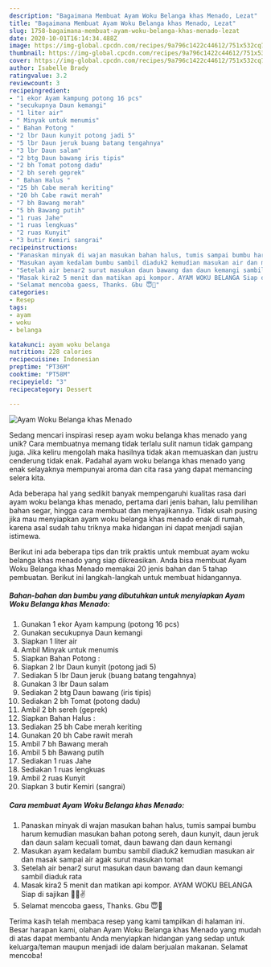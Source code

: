 ```yaml
---
description: "Bagaimana Membuat Ayam Woku Belanga khas Menado, Lezat"
title: "Bagaimana Membuat Ayam Woku Belanga khas Menado, Lezat"
slug: 1758-bagaimana-membuat-ayam-woku-belanga-khas-menado-lezat
date: 2020-10-01T16:14:34.488Z
image: https://img-global.cpcdn.com/recipes/9a796c1422c44612/751x532cq70/ayam-woku-belanga-khas-menado-foto-resep-utama.jpg
thumbnail: https://img-global.cpcdn.com/recipes/9a796c1422c44612/751x532cq70/ayam-woku-belanga-khas-menado-foto-resep-utama.jpg
cover: https://img-global.cpcdn.com/recipes/9a796c1422c44612/751x532cq70/ayam-woku-belanga-khas-menado-foto-resep-utama.jpg
author: Isabelle Brady
ratingvalue: 3.2
reviewcount: 3
recipeingredient:
- "1 ekor Ayam kampung potong 16 pcs"
- "secukupnya Daun kemangi"
- "1 liter air"
- " Minyak untuk menumis"
- " Bahan Potong "
- "2 lbr Daun kunyit potong jadi 5"
- "5 lbr Daun jeruk buang batang tengahnya"
- "3 lbr Daun salam"
- "2 btg Daun bawang iris tipis"
- "2 bh Tomat potong dadu"
- "2 bh sereh geprek"
- " Bahan Halus "
- "25 bh Cabe merah keriting"
- "20 bh Cabe rawit merah"
- "7 bh Bawang merah"
- "5 bh Bawang putih"
- "1 ruas Jahe"
- "1 ruas lengkuas"
- "2 ruas Kunyit"
- "3 butir Kemiri sangrai"
recipeinstructions:
- "Panaskan minyak di wajan masukan bahan halus, tumis sampai bumbu harum kemudian masukan bahan potong sereh, daun kunyit, daun jeruk dan daun salam kecuali tomat, daun bawang dan daun kemangi"
- "Masukan ayam kedalam bumbu sambil diaduk2 kemudian masukan air dan masak sampai air agak surut masukan tomat"
- "Setelah air benar2 surut masukan daun bawang dan daun kemangi sambil diaduk rata"
- "Masak kira2 5 menit dan matikan api kompor. AYAM WOKU BELANGA Siap di sajikan 🐓😊✌"
- "Selamat mencoba gaess, Thanks. Gbu 😇🙏"
categories:
- Resep
tags:
- ayam
- woku
- belanga

katakunci: ayam woku belanga 
nutrition: 228 calories
recipecuisine: Indonesian
preptime: "PT36M"
cooktime: "PT58M"
recipeyield: "3"
recipecategory: Dessert

---
```



![Ayam Woku Belanga khas Menado](https://img-global.cpcdn.com/recipes/9a796c1422c44612/751x532cq70/ayam-woku-belanga-khas-menado-foto-resep-utama.jpg)

Sedang mencari inspirasi resep ayam woku belanga khas menado yang unik? Cara membuatnya memang tidak terlalu sulit namun tidak gampang juga. Jika keliru mengolah maka hasilnya tidak akan memuaskan dan justru cenderung tidak enak. Padahal ayam woku belanga khas menado yang enak selayaknya mempunyai aroma dan cita rasa yang dapat memancing selera kita.

Ada beberapa hal yang sedikit banyak mempengaruhi kualitas rasa dari ayam woku belanga khas menado, pertama dari jenis bahan, lalu pemilihan bahan segar, hingga cara membuat dan menyajikannya. Tidak usah pusing jika mau menyiapkan ayam woku belanga khas menado enak di rumah, karena asal sudah tahu triknya maka hidangan ini dapat menjadi sajian istimewa.




Berikut ini ada beberapa tips dan trik praktis untuk membuat ayam woku belanga khas menado yang siap dikreasikan. Anda bisa membuat Ayam Woku Belanga khas Menado memakai 20 jenis bahan dan 5 tahap pembuatan. Berikut ini langkah-langkah untuk membuat hidangannya.

<!--inarticleads1-->

##### Bahan-bahan dan bumbu yang dibutuhkan untuk menyiapkan Ayam Woku Belanga khas Menado:

1. Gunakan 1 ekor Ayam kampung (potong 16 pcs)
1. Gunakan secukupnya Daun kemangi
1. Siapkan 1 liter air
1. Ambil  Minyak untuk menumis
1. Siapkan  Bahan Potong :
1. Siapkan 2 lbr Daun kunyit (potong jadi 5)
1. Sediakan 5 lbr Daun jeruk (buang batang tengahnya)
1. Gunakan 3 lbr Daun salam
1. Sediakan 2 btg Daun bawang (iris tipis)
1. Sediakan 2 bh Tomat (potong dadu)
1. Ambil 2 bh sereh (geprek)
1. Siapkan  Bahan Halus :
1. Sediakan 25 bh Cabe merah keriting
1. Gunakan 20 bh Cabe rawit merah
1. Ambil 7 bh Bawang merah
1. Ambil 5 bh Bawang putih
1. Sediakan 1 ruas Jahe
1. Sediakan 1 ruas lengkuas
1. Ambil 2 ruas Kunyit
1. Siapkan 3 butir Kemiri (sangrai)




<!--inarticleads2-->

##### Cara membuat Ayam Woku Belanga khas Menado:

1. Panaskan minyak di wajan masukan bahan halus, tumis sampai bumbu harum kemudian masukan bahan potong sereh, daun kunyit, daun jeruk dan daun salam kecuali tomat, daun bawang dan daun kemangi
1. Masukan ayam kedalam bumbu sambil diaduk2 kemudian masukan air dan masak sampai air agak surut masukan tomat
1. Setelah air benar2 surut masukan daun bawang dan daun kemangi sambil diaduk rata
1. Masak kira2 5 menit dan matikan api kompor. AYAM WOKU BELANGA Siap di sajikan 🐓😊✌
1. Selamat mencoba gaess, Thanks. Gbu 😇🙏




Terima kasih telah membaca resep yang kami tampilkan di halaman ini. Besar harapan kami, olahan Ayam Woku Belanga khas Menado yang mudah di atas dapat membantu Anda menyiapkan hidangan yang sedap untuk keluarga/teman maupun menjadi ide dalam berjualan makanan. Selamat mencoba!
